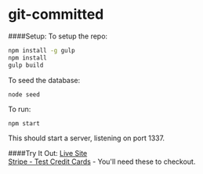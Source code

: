 # git-committed

####Setup:
To setup the repo:
```bash
npm install -g gulp
npm install
gulp build
```

To seed the database:
```
node seed
```

To run:
```bash
npm start
```

This should start a server, listening on port 1337.

####Try It Out:
[Live Site](https://stackstore.pandoracomputing.com/ "Live Site") <br>
[Stripe - Test Credit Cards](https://stripe.com/docs/testing#cards "Stripe - Test Credit Cards") - You'll need these to checkout.
